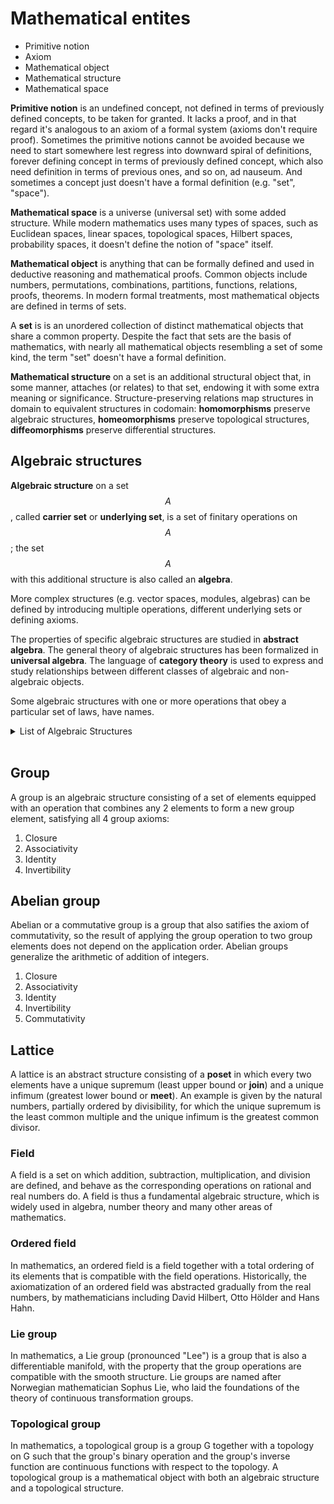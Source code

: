 # Mathematical entites

- Primitive notion
- Axiom
- Mathematical object
- Mathematical structure
- Mathematical space

**Primitive notion** is an undefined concept, not defined in terms of previously defined concepts, to be taken for granted. It lacks a proof, and in that regard it's analogous to an axiom of a formal system (axioms don't require proof). Sometimes the primitive notions cannot be avoided because we need to start somewhere lest regress into downward spiral of definitions, forever defining concept in terms of previously defined concept, which also need definition in terms of previous ones, and so on, ad nauseum. And sometimes a concept just doesn't have a formal definition (e.g. "set", "space").

**Mathematical space** is a universe (universal set) with some added structure. While modern mathematics uses many types of spaces, such as Euclidean spaces, linear spaces, topological spaces, Hilbert spaces, probability spaces, it doesn't define the notion of "space" itself.

**Mathematical object** is anything that can be formally defined and used in deductive reasoning and mathematical proofs. Common objects include numbers, permutations, combinations, partitions, functions, relations, proofs, theorems. In modern formal treatments, most mathematical objects are defined in terms of sets.

A **set** is is an unordered collection of distinct mathematical objects that share a common property. Despite the fact that sets are the basis of mathematics, with nearly all mathematical objects resembling a set of some kind, the term "set" doesn't have a formal definition.

**Mathematical structure** on a set is an additional structural object that, in some manner, attaches (or relates) to that set, endowing it with some extra meaning or significance. Structure-preserving relations map structures in domain to equivalent structures in codomain: **homomorphisms** preserve algebraic structures, **homeomorphisms** preserve topological structures, **diffeomorphisms** preserve differential structures.

## Algebraic structures

**Algebraic structure** on a set $$A$$, called **carrier set** or **underlying set**, is a set of finitary operations on $$A$$; the set $$A$$ with this additional structure is also called an **algebra**.

More complex structures (e.g. vector spaces, modules, algebras) can be defined by introducing multiple operations, different underlying sets or defining axioms.

The properties of specific algebraic structures are studied in **abstract algebra**. The general theory of algebraic structures has been formalized in **universal algebra**. The language of **category theory** is used to express and study relationships between different classes of algebraic and non-algebraic objects.

Some algebraic structures with one or more operations that obey a particular set of laws, have names.

<details><summary>List of Algebraic Structures</summary><br>

* **Group-like**
  - Group
  - Abelian group
  - Semigroup
  - Monoid
  - Rack and quandle
  - Quasigroup and loop
  - Magma
  - Lie group
* **Ring-like**
  - Ring
  - Semiring
  - Near-ring
  - Commutative ring
  - Integral domain
  - Field Division ring
* **Lattice-like**
  - Lattice
  - Semilattice
  - Complemented lattice
  - Total order
  - Heyting algebra
  - Boolean algebra
* **Module-like**
  - Module Group with operators
  - Vector space
  - Linear algebra
* **Algebra-like**
  - Algebra
  - Associative 
  - Non-associative
  - Composition algebra
  - Lie algebra
  - Graded
  - Bialgebra

</details><br>



## Group
A group is an algebraic structure consisting of a set of elements equipped with an operation that combines any 2 elements to form a new group element, satisfying all 4 group axioms:
1. Closure
1. Associativity
1. Identity
1. Invertibility

## Abelian group
Abelian or a commutative group is a group that also satifies the axiom of commutativity, so the result of applying the group operation to two group elements does not depend on the application order. Abelian groups generalize the arithmetic of addition of integers.
1. Closure
1. Associativity
1. Identity
1. Invertibility
1. Commutativity

## Lattice
A lattice is an abstract structure consisting of a **poset** in which every two elements have a unique supremum (least upper bound or **join**) and a unique infimum (greatest lower bound or **meet**). An example is given by the natural numbers, partially ordered by divisibility, for which the unique supremum is the least common multiple and the unique infimum is the greatest common divisor.

### Field
A field is a set on which addition, subtraction, multiplication, and division are defined, and behave as the corresponding operations on rational and real numbers do. A field is thus a fundamental algebraic structure, which is widely used in algebra, number theory and many other areas of mathematics.

### Ordered field
In mathematics, an ordered field is a field together with a total ordering of its elements that is compatible with the field operations. Historically, the axiomatization of an ordered field was abstracted gradually from the real numbers, by mathematicians including David Hilbert, Otto Hölder and Hans Hahn.

### Lie group
In mathematics, a Lie group (pronounced "Lee") is a group that is also a differentiable manifold, with the property that the group operations are compatible with the smooth structure. Lie groups are named after Norwegian mathematician Sophus Lie, who laid the foundations of the theory of continuous transformation groups.

### Topological group
In mathematics, a topological group is a group G together with a topology on G such that the group's binary operation and the group's inverse function are continuous functions with respect to the topology. A topological group is a mathematical object with both an algebraic structure and a topological structure.

